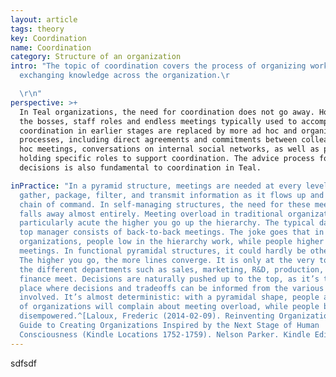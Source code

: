 ```yaml
---
layout: article
tags: theory
key: Coordination
name: Coordination
category: Structure of an organization
intro: "The topic of coordination covers the process of organizing work and
  exchanging knowledge across the organization.\r

  \r\n"
perspective: >+
  In Teal organizations, the need for coordination does not go away. However,
  the bosses, staff roles and endless meetings typically used to accomplish such
  coordination in earlier stages are replaced by more ad hoc and organic
  processes, including direct agreements and commitments between colleagues, ad
  hoc meetings, conversations on internal social networks, as well as people
  holding specific roles to support coordination. The advice process for making
  decisions is also fundamental to coordination in Teal.

inPractice: "In a pyramid structure, meetings are needed at every level to
  gather, package, filter, and transmit information as it flows up and down the
  chain of command. In self-managing structures, the need for these meetings
  falls away almost entirely. Meeting overload in traditional organizations is
  particularly acute the higher you go up the hierarchy. The typical day of a
  top manager consists of back-to-back meetings. The joke goes that in most
  organizations, people low in the hierarchy work, while people higher up do
  meetings. In functional pyramidal structures, it could hardly be otherwise.
  The higher you go, the more lines converge. It is only at the very top that
  the different departments such as sales, marketing, R&D, production, HR, and
  finance meet. Decisions are naturally pushed up to the top, as it’s the only
  place where decisions and tradeoffs can be informed from the various angles
  involved. It’s almost deterministic: with a pyramidal shape, people at the top
  of organizations will complain about meeting overload, while people below feel
  disempowered.^[Laloux, Frederic (2014-02-09). Reinventing Organizations: A
  Guide to Creating Organizations Inspired by the Next Stage of Human
  Consciousness (Kindle Locations 1752-1759). Nelson Parker. Kindle Edition.]"
---
```

sdfsdf